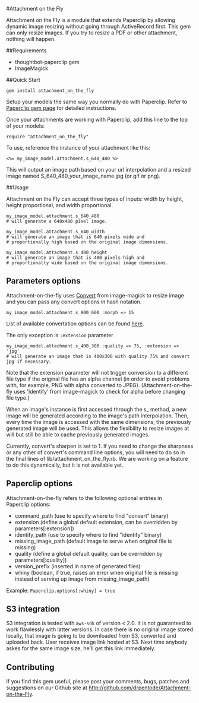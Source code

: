 #Attachment on the Fly

Attachment on the Fly is a module that extends Paperclip by allowing dynamic
image resizing without going through ActiveRecord first.  This gem can only
resize images.  If you try to resize a PDF or other attachment, nothing will
happen.

##Requirements

* thoughtbot-paperclip gem
* ImageMagick

##Quick Start

`gem install attachment_on_the_fly`

Setup your models the same way you normally do with Paperclip. Refer to
[Paperclip gem page](http://github.com/thoughtbot/paperclip) for detailed instructions.

Once your attachments are working with Paperclip, add this line to the top of
your models:

`require "attachment_on_the_fly"`

To use, reference the instance of your attachment like this:

`<%= my_image_model.attachment.s_640_480 %>`

This will output an image path based on your url interpolation and a resized
image named S_640_480_your_image_name.jpg (or gif or png).

##Usage

Attachment on the Fly can accept three types of inputs: width by height, height
proportional, and width proportional.

```
my_image_model.attachment.s_640_480
# will generate a 640x480 pixel image.

my_image_model.attachment.s_640_width
# will generate an image that is 640 pixels wide and
# proportionally high based on the original image dimensions.

my_image_model.attachment.s_480_height
# will generate an image that is 480 pixels high and
# proportionally wide based on the original image dimensions.
```

## Parameters options

Attachment-on-the-fly uses [Convert](http://www.imagemagick.org/script/convert.php) from image-magick to resize image and
you can pass any convert options in hash notation.

`my_image_model.attachment.s_800_600 :morph => 15`

List of available convertation options can be found [here](http://www.imagemagick.org/script/command-line-options.php).

The only exception is `:extension` parameter

```
my_image_model.attachment.s_400_300 :quality => 75, :extension => 'jpg'
# will generate an image that is 400x300 with quality 75% and convert jpg if necessary.
````

Note that the extension parameter will not trigger conversion to a different file type
if the original file has an alpha channel (in order to avoid problems with, for example,
PNG with alpha converted to JPEG). (Attachment-on-the-fly uses 'Identify' from image-magick
to check for alpha before changing file type.)

When an image's instance is first accessed through the s_ method, a new image
will be generated according to the image's path interpolation.  Then, every time
the image is accessed with the same dimensions, the previously generated image
will be used.  This allows the flexibility to resize images at will but still be
able to cache previously generated images.

Currently, convert's sharpen is set to 1.  If you need to change the sharpness
or any other of convert's command line options, you will need to do so in the
final lines of lib/attachment_on_the_fly.rb.  We are working on a feature to do
this dynamically, but it is not available yet.

## Paperclip options

Attachment-on-the-fly refers to the following optional entries in Paperclip.options:

* command_path (use to specify where to find "convert" binary)
* extension (define a global default extension, can be overridden by parameters[:extension])
* identify_path (use to specify where to find "identify" binary)
* missing_image_path (default image to serve when original file is missing)
* quality (define a global default quality, can be overridden by parameters[:quality])
* version_prefix (inserted in name of generated files)
* whiny (boolean, if true, raises an error when original file is missing instead of serving up image from missing_image_path)

Example: `Paperclip.options[:whiny] = true`

## S3 integration

S3 integration is tested with `aws-sdk` of version < 2.0. It is not guaranteed to work flawlessly with latter versions.
In case there is no original image stored locally, that image is going to be downloaded from S3, converted and uploaded back.
User receives image link hosted at S3. Next time anybody askes for the same image size, he'll get this link immediately.

## Contributing

If you find this gem useful, please post your comments, bugs, patches and
suggestions on our Github site at http://github.com/drpentode/Attachment-on-the-Fly.
